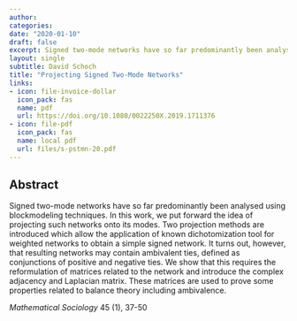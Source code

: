 ```yaml
---
author: 
categories:
date: "2020-01-10"
draft: false
excerpt: Signed two-mode networks have so far predominantly been analysed using blockmodeling techniques. In this work, we put forward the idea of projecting such networks onto its modes. Two projection methods are  introduced which allow the application of known dichotomization tool for weighted networks to obtain a simple signed network...
layout: single
subtitle: David Schoch
title: "Projecting Signed Two-Mode Networks"
links:
- icon: file-invoice-dollar
  icon_pack: fas
  name: pdf 
  url: https://doi.org/10.1080/0022250X.2019.1711376
- icon: file-pdf
  icon_pack: fas
  name: local pdf
  url: files/s-pstmn-20.pdf
---
```


## Abstract 
Signed two-mode networks have so far predominantly been analysed using blockmodeling techniques. In this work, we put forward the idea of projecting such networks onto its modes. Two projection methods are  introduced which allow the application of known dichotomization tool for weighted networks to obtain a simple signed network. It turns out, however, that resulting networks may contain ambivalent ties, defined as conjunctions of positive and negative ties. We show that this requires the reformulation of matrices related to the network and introduce the complex adjacency and Laplacian matrix. These matrices are used to prove some properties related to balance theory including ambivalence.

*Mathematical Sociology* 45 (1), 37-50